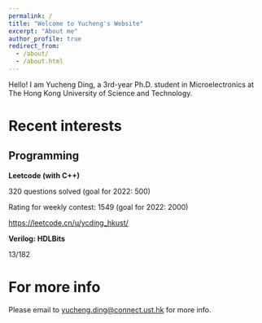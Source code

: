 ```yaml
---
permalink: /
title: "Welcome to Yucheng's Website"
excerpt: "About me"
author_profile: true
redirect_from: 
  - /about/
  - /about.html
---
```

Hello!
I am Yucheng Ding, a 3rd-year Ph.D. student in Microelectronics at The Hong Kong University of Science and Technology.

Recent interests
======


Programming
------
**Leetcode (with C++)**  

320 questions solved (goal for 2022: 500)  

Rating for weekly contest: 1549 (goal for 2022: 2000)  

https://leetcode.cn/u/ycding_hkust/

**Verilog: HDLBits**  

13/182

For more info
======
Please email to yucheng.ding@connect.ust.hk for more info.
